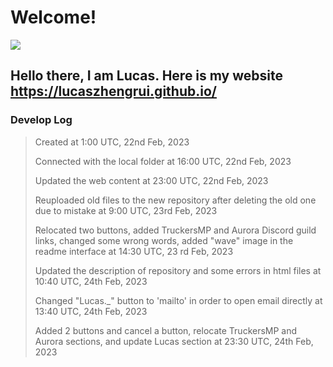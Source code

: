 # Welcome!

![](https://i.imgur.com/x575xTL.gif)

## Hello there, I am Lucas. Here is my website https://lucaszhengrui.github.io/

### **Develop Log**

> Created at 1:00 UTC, 22nd Feb, 2023
> 
> Connected with the local folder at 16:00 UTC, 22nd Feb, 2023
> 
> Updated the web content at 23:00 UTC, 22nd Feb, 2023
> 
> Reuploaded old files to the new repository after deleting the old one due to mistake at 9:00 UTC, 23rd Feb, 2023
>
> Relocated two buttons, added TruckersMP and Aurora Discord guild links, changed some wrong words, added "wave" image in the readme interface at 14:30 UTC, 23 rd Feb, 2023
> 
> Updated the description of repository and some errors in html files at 10:40 UTC, 24th Feb, 2023
>
> Changed "Lucas._" button to 'mailto' in order to open email directly at 13:40 UTC, 24th Feb, 2023
> 
> Added 2 buttons and cancel a button, relocate TruckersMP and Aurora sections, and update Lucas section at 23:30 UTC, 24th Feb, 2023